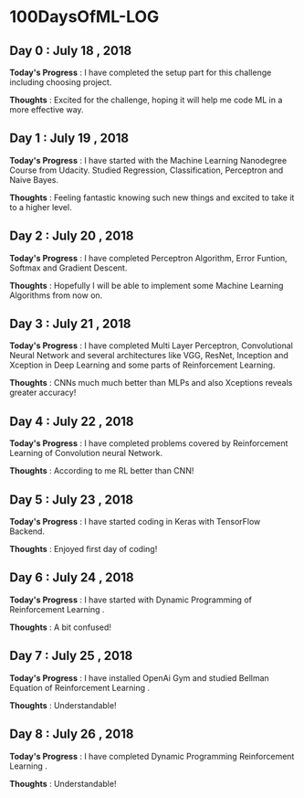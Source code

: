 # 100DaysOfML-LOG
## Day 0 : July 18 , 2018
 
**Today's Progress** : I have completed the setup part for this challenge including choosing project.

**Thoughts** : Excited for the challenge, hoping it will help me code ML in a more effective way.

## Day 1 : July 19 , 2018
 
**Today's Progress** : I have started with the Machine Learning Nanodegree Course from Udacity. Studied Regression, Classification, Perceptron and Naive Bayes.

**Thoughts** : Feeling fantastic knowing such new things and excited to take it to a higher level.

## Day 2 : July 20 , 2018
 
**Today's Progress** : I have completed Perceptron Algorithm, Error Funtion, Softmax and Gradient Descent.

**Thoughts** : Hopefully I will be able to implement some Machine Learning Algorithms from now on.

## Day 3 : July 21 , 2018
 
**Today's Progress** : I have completed Multi Layer Perceptron, Convolutional Neural Network and several architectures like VGG, ResNet, Inception and Xception in Deep Learning and some parts of Reinforcement Learning.

**Thoughts** : CNNs much much better than MLPs and also Xceptions reveals greater accuracy!

## Day 4 : July 22 , 2018
 
**Today's Progress** : I have completed problems covered by Reinforcement Learning of Convolution neural Network.

**Thoughts** : According to me RL better than CNN!

## Day 5 : July 23 , 2018
 
**Today's Progress** : I have started coding in Keras with TensorFlow Backend.

**Thoughts** : Enjoyed first day of coding!

## Day 6 : July 24 , 2018
 
**Today's Progress** : I have started with Dynamic Programming of Reinforcement Learning .

**Thoughts** : A bit confused!

## Day 7 : July 25 , 2018
 
**Today's Progress** : I have installed OpenAi Gym and studied Bellman Equation of Reinforcement Learning .

**Thoughts** : Understandable!

## Day 8 : July 26 , 2018
 
**Today's Progress** : I have completed Dynamic Programming Reinforcement Learning .

**Thoughts** : Understandable!
